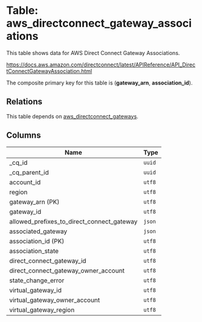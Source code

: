 # Table: aws_directconnect_gateway_associations

This table shows data for AWS Direct Connect Gateway Associations.

https://docs.aws.amazon.com/directconnect/latest/APIReference/API_DirectConnectGatewayAssociation.html

The composite primary key for this table is (**gateway_arn**, **association_id**).

## Relations

This table depends on [aws_directconnect_gateways](aws_directconnect_gateways.md).

## Columns

| Name          | Type          |
| ------------- | ------------- |
|_cq_id|`uuid`|
|_cq_parent_id|`uuid`|
|account_id|`utf8`|
|region|`utf8`|
|gateway_arn (PK)|`utf8`|
|gateway_id|`utf8`|
|allowed_prefixes_to_direct_connect_gateway|`json`|
|associated_gateway|`json`|
|association_id (PK)|`utf8`|
|association_state|`utf8`|
|direct_connect_gateway_id|`utf8`|
|direct_connect_gateway_owner_account|`utf8`|
|state_change_error|`utf8`|
|virtual_gateway_id|`utf8`|
|virtual_gateway_owner_account|`utf8`|
|virtual_gateway_region|`utf8`|